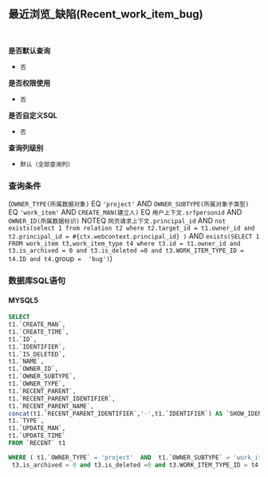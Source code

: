 ## 最近浏览_缺陷(Recent_work_item_bug) <!-- {docsify-ignore-all} -->



<br>
<p class="panel-title"><b>是否默认查询</b></p>

* `否`

<p class="panel-title"><b>是否权限使用</b></p>

* `否`

<p class="panel-title"><b>是否自定义SQL</b></p>

* `否`

<p class="panel-title"><b>查询列级别</b></p>

* `默认（全部查询列）`



### 查询条件

(`OWNER_TYPE(所属数据对象)` EQ `'project'` AND `OWNER_SUBTYPE(所属对象子类型)` EQ `'work_item'` AND `CREATE_MAN(建立人)` EQ `用户上下文.srfpersonid` AND `OWNER_ID(所属数据标识)` NOTEQ `网页请求上下文.principal_id` AND `not exists(select 1 from relation t2 where t2.target_id = t1.owner_id and t2.principal_id = #{ctx.webcontext.principal_id} )` AND `exists(SELECT 1 FROM work_item t3,work_item_type t4 where t3.id = t1.owner_id and 
 t3.is_archived = 0 and t3.is_deleted =0 and t3.WORK_ITEM_TYPE_ID = t4.ID and t4.`group` =  'bug')`)



### 数据库SQL语句

#### MYSQL5

```sql
SELECT
t1.`CREATE_MAN`,
t1.`CREATE_TIME`,
t1.`ID`,
t1.`IDENTIFIER`,
t1.`IS_DELETED`,
t1.`NAME`,
t1.`OWNER_ID`,
t1.`OWNER_SUBTYPE`,
t1.`OWNER_TYPE`,
t1.`RECENT_PARENT`,
t1.`RECENT_PARENT_IDENTIFIER`,
t1.`RECENT_PARENT_NAME`,
concat(t1.`RECENT_PARENT_IDENTIFIER`,'-',t1.`IDENTIFIER`) AS `SHOW_IDENTIFIER`,
t1.`TYPE`,
t1.`UPDATE_MAN`,
t1.`UPDATE_TIME`
FROM `RECENT` t1 

WHERE ( t1.`OWNER_TYPE` = 'project'  AND  t1.`OWNER_SUBTYPE` = 'work_item'  AND  t1.`CREATE_MAN` = #{ctx.sessioncontext.srfpersonid}  AND  t1.`OWNER_ID` <> #{ctx.webcontext.principal_id}  AND  not exists(select 1 from relation t2 where t2.target_id = t1.owner_id and t2.principal_id = #{ctx.webcontext.principal_id} )  AND  exists(SELECT 1 FROM work_item t3,work_item_type t4 where t3.id = t1.owner_id and 
 t3.is_archived = 0 and t3.is_deleted =0 and t3.WORK_ITEM_TYPE_ID = t4.ID and t4.`group` =  'bug') )
```

